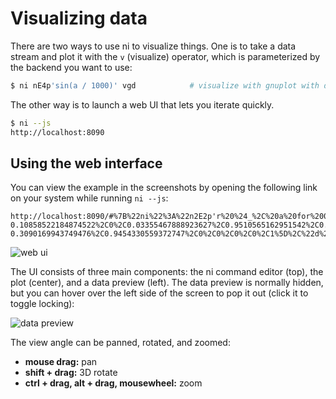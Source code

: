 # Visualizing data
There are two ways to use ni to visualize things. One is to take a data stream
and plot it with the `v` (visualize) operator, which is parameterized by the
backend you want to use:

```sh
$ ni nE4p'sin(a / 1000)' vgd            # visualize with gnuplot with dots
```

The other way is to launch a web UI that lets you iterate quickly.

```sh
$ ni --js
http://localhost:8090
```

## Using the web interface
You can view the example in the screenshots by opening the following link on
your system while running `ni --js`:

```
http://localhost:8090/#%7B%22ni%22%3A%22n2E2p'r%20%24_%2C%20a%20for%200..199'%20p'r(a*10%20%2B%20%24_%2C%20b*10)%2C%20r(a*10%2C%20b*10%20%2B%20%24_)%20for%200..9'%20p'r%20a%2C%20sin(1%20%2B%20a%20%2F%20340)%20*%20cos(b*b%20%2F%2030000)%20%2B%20sin((a%20%2B%2050)*b%20%2F%20120000)%2C%20b'%22%2C%22vm%22%3A%5B0.9940871438641881%2C0%2C-0.10858522184874522%2C0%2C0.03355467888923627%2C0.9510565162951542%2C0.30718982134368755%2C0%2C0.10327068281260399%2C-0.3090169943749476%2C0.9454330559372747%2C0%2C0%2C0%2C0%2C1%5D%2C%22d%22%3A1.4865711651635027%7D)
```

![web ui](http://spencertipping.com/ni-jsplot-sinewave.png)

The UI consists of three main components: the ni command editor (top), the plot
(center), and a data preview (left). The data preview is normally hidden, but
you can hover over the left side of the screen to pop it out (click it to
toggle locking):

![data preview](http://spencertipping.com/ni-jsplot-sinewave2.png)

The view angle can be panned, rotated, and zoomed:

- **mouse drag:** pan
- **shift + drag:** 3D rotate
- **ctrl + drag, alt + drag, mousewheel:** zoom
